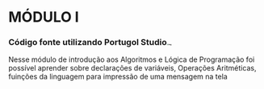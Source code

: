 # MÓDULO I



### Código fonte utilizando Portugol Studio<img src="https://i.servimg.com/u/f37/19/57/66/06/lite312.png" alt="img" style="zoom:20%;" />



Nesse módulo de introdução aos Algoritmos e Lógica de Programação foi possível aprender sobre declarações de variáveis, Operações Aritméticas, fuinções da linguagem para impressão de uma mensagem na tela
